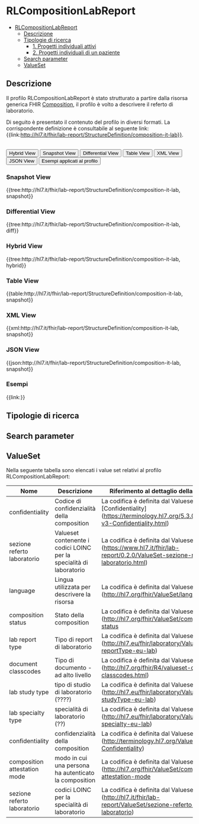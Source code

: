 # RLCompositionLabReport

- [RLCompositionLabReport](#RLCompositionLabReport)
  - [Descrizione](#descrizione)
  - [Tipologie di ricerca](#tipologie-di-ricerca)
    - [1. Progetti individuali attivi](#1-progetti-individuali-attivi)
    - [2. Progetti individuali di un paziente](#2-progetti-individuali-di-un-paziente)
  - [Search parameter](#search-parameter)
  - [ValueSet](#valueset)


## Descrizione

Il profilo RLCompositionLabReport è stato strutturato a partire dalla risorsa generica FHIR [Composition](https://hl7.org/fhir/r4/composition.html), il profilo è volto a descrivere il referto di laboratorio.

Di seguito è presentato il contenuto del profilo in diversi formati. La corrispondente definizione è consultabile al seguente link: {{link:http://hl7.it/fhir/lab-report/StructureDefinition/composition-it-lab}}.

<br>
<div class="tab">
  <button class="tablinks active" onclick="openTab(event, 'Hybrid View')">Hybrid View</button>
  <button class="tablinks" onclick="openTab(event, 'Snapshot View')">Snapshot View</button>
  <button class="tablinks" onclick="openTab(event, 'Differential View')">Differential View</button>
  <button class="tablinks" onclick="openTab(event, 'Table View')">Table View</button>
  <button class="tablinks" onclick="openTab(event, 'XML View')">XML View</button>
  <button class="tablinks" onclick="openTab(event, 'JSON View')">JSON View</button>
  <button class="tablinks" onclick="openTab(event, 'Esempi')">Esempi applicati al profilo</button>
</div>

<div id="Snapshot View" class="tabcontent">
  <h3>Snapshot View</h3>
{{tree:http://hl7.it/fhir/lab-report/StructureDefinition/composition-it-lab, snapshot}}
</div>

<div id="Differential View" class="tabcontent">
  <h3>Differential View</h3>
{{tree:http://hl7.it/fhir/lab-report/StructureDefinition/composition-it-lab, diff}}
</div>

<div id="Hybrid View" class="tabcontent"  style="display:block">
  <h3>Hybrid View</h3>
{{tree:http://hl7.it/fhir/lab-report/StructureDefinition/composition-it-lab, hybrid}}
</div>

<div id="Table View" class="tabcontent">
  <h3>Table View</h3>
{{table:http://hl7.it/fhir/lab-report/StructureDefinition/composition-it-lab, snapshot}}
</div>

<div id="XML View" class="tabcontent">
  <h3>XML View</h3>
{{xml:http://hl7.it/fhir/lab-report/StructureDefinition/composition-it-lab, snapshot}}
</div>

<div id="JSON View" class="tabcontent">
  <h3>JSON View</h3>
{{json:http://hl7.it/fhir/lab-report/StructureDefinition/composition-it-lab, snapshot}}
</div>

<div id="Esempi" class="tabcontent">
  <h3>Esempi</h3>
{{link:}}
<br>
</div>

<!-- ===================================================FINE SEZIONE=================================================== -->

## Tipologie di ricerca




<!-- ===================================================FINE SEZIONE=================================================== -->

## Search parameter


<!-- ===================================================FINE SEZIONE=================================================== -->

## ValueSet
Nella seguente tabella sono elencati i value set relativi al profilo RLCompositionLabReport:

| Nome    | Descrizione    | Riferimento   al dettaglio della codifica    |
|---|---|---|
| confidentiality | Codice di confidenzialità della composition | La codifica è definita dal Valueset [Confidentiality] (https://terminology.hl7.org/5.3.0/ValueSet-v3-Confidentiality.html)  |
| sezione referto laboratorio| Valueset contenente i codici LOINC per la specialità di laboratorio | La codifica è definita dal Valueset (https://www.hl7.it/fhir/lab-report/0.2.0/ValueSet-sezione-referto-laboratorio.html)  |
| language | Lingua utilizzata per descrivere la risorsa  | La codifica è definita dal Valueset (http://hl7.org/fhir/ValueSet/languages)  |
| composition status | Stato della composition  | La codifica è definita dal Valueset (http://hl7.org/fhir/ValueSet/composition-status|4.0.1)  |
| lab report type | Tipo di report di laboratorio | La codifica è definita dal Valueset (http://hl7.eu/fhir/laboratory/ValueSet/lab-reportType-eu-lab)  |
| document classcodes| Tipo di documento - ad alto livello | La codifica è definita dal Valueset (http://hl7.org/fhir/R4/valueset-document-classcodes.html)  |
|lab study type| tipo di studio di laboratorio (????) | La codifica è definita dal Valueset (http://hl7.eu/fhir/laboratory/ValueSet/lab-studyType-eu-lab)  |
|lab specialty type| specialità di laboratorio (??) | La codifica è definita dal Valueset (http://hl7.eu/fhir/laboratory/ValueSet/lab-specialty-eu-lab)  |
|confidentiality| confidenzialità della composition  | La codifica è definita dal Valueset (http://terminology.hl7.org/ValueSet/v3-Confidentiality)  |
|composition attestation mode| modo in cui una persona ha autenticato la composition| La codifica è definita dal Valueset (http://hl7.org/fhir/ValueSet/composition-attestation-mode|4.0.1)  |
|sezione referto laboratorio| codici LOINC per la specialità di laboratorio| La codifica è definita dal Valueset (http://hl7.it/fhir/lab-report/ValueSet/sezione-referto-laboratorio)  |

<br> 
